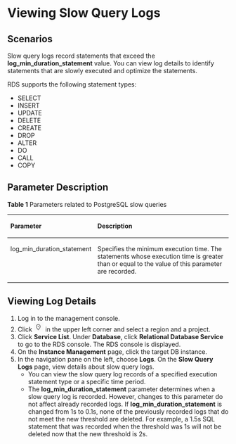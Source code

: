 # Viewing Slow Query Logs<a name="slow_query_log-pg"></a>

## **Scenarios**<a name="section61232893165332"></a>

Slow query logs record statements that exceed the  **log\_min\_duration\_statement**  value. You can view log details to identify statements that are slowly executed and optimize the statements. 

RDS supports the following statement types:

-   SELECT
-   INSERT
-   UPDATE
-   DELETE
-   CREATE
-   DROP
-   ALTER
-   DO
-   CALL
-   COPY

## Parameter Description<a name="section121471583582"></a>

**Table  1**  Parameters related to PostgreSQL slow queries

<a name="table1455312241604"></a>
<table><thead align="left"><tr id="row1755318241201"><th class="cellrowborder" valign="top" width="30%" id="mcps1.2.3.1.1"><p id="p455311242020"><a name="p455311242020"></a><a name="p455311242020"></a><strong id="b842352706181819"><a name="b842352706181819"></a><a name="b842352706181819"></a>Parameter</strong></p>
</th>
<th class="cellrowborder" valign="top" width="70%" id="mcps1.2.3.1.2"><p id="p15534249012"><a name="p15534249012"></a><a name="p15534249012"></a><strong id="b14271343152219"><a name="b14271343152219"></a><a name="b14271343152219"></a>Description</strong></p>
</th>
</tr>
</thead>
<tbody><tr id="row145532241400"><td class="cellrowborder" valign="top" width="30%" headers="mcps1.2.3.1.1 "><p id="p26741582414"><a name="p26741582414"></a><a name="p26741582414"></a>log_min_duration_statement</p>
</td>
<td class="cellrowborder" valign="top" width="70%" headers="mcps1.2.3.1.2 "><p id="p13674185817412"><a name="p13674185817412"></a><a name="p13674185817412"></a>Specifies the minimum execution time. The statements whose execution time is greater than or equal to the value of this parameter are recorded. </p>
</td>
</tr>
</tbody>
</table>

## Viewing Log Details<a name="section467223910567"></a>

1.  Log in to the management console.
2.  Click  ![](figures/region.png)  in the upper left corner and select a region and a project.
3.  Click  **Service List**. Under  **Database**, click  **Relational Database Service**  to go to the RDS console. The RDS console is displayed.
4.  On the  **Instance Management**  page, click the target DB instance.
5.  In the navigation pane on the left, choose  **Logs**. On the  **Slow Query Logs**  page, view details about slow query logs.
    -   You can view the slow query log records of a specified execution statement type or a specific time period.
    -   The  **log\_min\_duration\_statement**  parameter determines when a slow query log is recorded. However, changes to this parameter do not affect already recorded logs. If  **log\_min\_duration\_statement**  is changed from 1s to 0.1s, none of the previously recorded logs that do not meet the new threshold are deleted. For example, a 1.5s SQL statement that was recorded when the threshold was 1s will not be deleted now that the new threshold is 2s.



